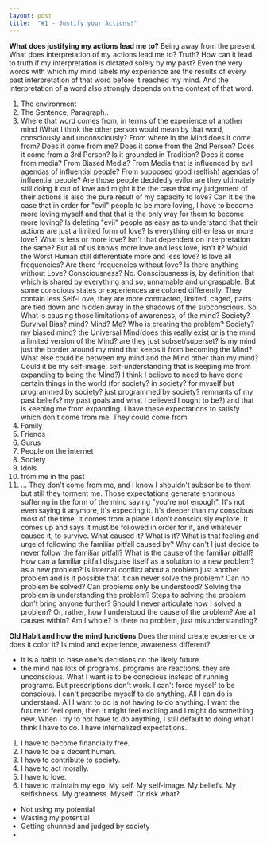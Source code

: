 ```yaml
---
layout: post
title:  "#1 - Justify your Actions!"
---
```


**What does justifying my actions lead me to?**
Being away from the present
What does interpretation of my actions lead me to? 
Truth? How can it lead to truth if my interpretation is dictated solely by my past? 
Even the very words with which my mind labels my experience are the results of every past interpretation of that word before it reached my mind.
And the interpretation of a word also strongly depends on the context of that word.
1) The environment 
2) The Sentence, Paragraph.. 
3) Where that word comes from, in terms of the experience of another mind (What I think the other person would mean by that word, consciously and unconsciously? From where in the Mind does it come from? Does it come from me? Does it come from the 2nd Person? Does it come from a 3rd Person? Is it grounded in Tradition? Does it come from media? From Biased Media? From Media that is influenced by evil agendas of influential people? From supposed good (selfish) agendas of influential people? Are those people decidedly evilor are they ultimately still doing it out of love and might it be the case that my judgement of their actions is also the pure result of my capacity to love? Can it be the case that in order for "evil" people to be more loving, I have to become more loving myself and that that is the only way for them to become more loving? Is deleting "evil" people as easy as to understand that their actions are just a limited form of love? Is everything either less or more love? What is less or more love? Isn't that dependent on interpretation the same? But all of us knows more love and less love, isn't it? Would the Worst Human still differentiate more and less love? Is love all frequencies? Are there frequencies without love? Is there anything without Love? Consciousness? No. Consciousness is, by definition that which is shared by everything and so, unnamable and ungraspable. But some conscious states or experiences are colored differently. They contain less Self-Love, they are more contracted, limited, caged, parts are tied down and hidden away in the shadows of the subconscious. So, What is causing those limitations of awareness, of the mind? Society? Survival Bias? mind? Mind? Me? Who is creating the problem? Society? my biased mind? the Universal Mind(does this really exist or is the mind a limited version of the Mind? are they just subset/superset? is my mind just the border around my mind that keeps it from becoming the Mind? What else could be between my mind and the Mind other than my mind? Could it be my self-image, self-understanding that is keeping me from expanding to being the Mind?)
I think I believe to need to have done certain things in the world (for society? in society? for myself but programmed by society? just programmed by society? remnants of my past beliefs? my past goals and what I believed I ought to be?) and that is keeping me from expanding. I have these expectations to satisfy which don't come from me. They could come from 
1) Family 
2) Friends
3) Gurus
4) People on the internet
5) Society
6) Idols
7) from me in the past
8) ... 
They don't come from me, and I know I shouldn't subscribe to them but still they torment me. Those expectations generate enormous suffering in the form of the mind saying "you're not enough". It's not even saying it anymore, it's expecting it. It's deeper than my conscious most of the time. It comes from a place I don't consciously explore. It comes up and says it must be followed in order for it, and whatever caused it, to survive. What caused it? What is it? What is that feeling and urge of following the familiar pitfall caused by? Why can't I just decide to never follow the familiar pitfall? What is the cause of the familiar pitfall? How can a familiar pitfall disguise itself as a solution to a new problem? as a new problem? Is internal conflict about a problem just another problem and is it possible that it can never solve the problem? Can no problem be solved? Can problems only be understood? Solving the problem is understanding the problem? Steps to solving the problem don't bring anyone further? Should I never articulate how I solved a problem? Or, rather, how I understood the cause of the problem? Are all causes within? Am I whole? Is there no problem, just misunderstanding? 

**Old Habit and how the mind functions**
Does the mind create experience or does it color it? Is mind and experience, awareness different?
 - It is a habit to base one's decisions on the likely future.
 - the mind has lots of programs. programs are reactions. they are unconscious. What I want is to be conscious instead of running programs. But prescriptions don't work. I can't force myself to be conscious. I can't prescribe myself to do anything. All I can do is understand. All I want to do is not having to do anything. I want the future to feel open, then it might feel exciting and I might do something new. When I try to not have to do anything, I still default to doing what I think I have to do. I have internalized expectations. 
1) I have to become financially free. 
2) I have to be a decent human. 
3) I have to contribute to society. 
4) I have to act morally. 
5) I have to love.
6) I have to maintain my ego. My self. My self-image. My beliefs. My selfishness. My greatness. Myself. Or risk what? 
 - Not using my potential
 - Wasting my potential
 - Getting shunned and judged by society 
 -  
